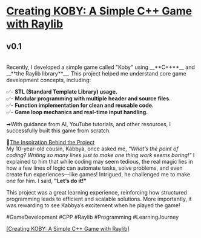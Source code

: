 <h1><ins>Creating KOBY: A Simple C++ Game with Raylib</ins></h1>
<h2>v0.1</h2><br>
Recently, I developed a simple game called "Koby" using __**C++**__ and __**the Raylib library**__. This project helped me understand core game development concepts, including:  

✅- **STL (Standard Template Library) usage.**<br>
✅- **Modular programming with multiple header and source files.** <br>
✅- **Function implementation for clean and reusable code.**<br>
✅- **Game loop mechanics and real-time input handling.**<br>


➡With guidance from AI, YouTube tutorials, and other resources, I successfully built this game from scratch.  

🧸<ins>The Inspiration Behind the Project  </ins><br>
My 10-year-old cousin, Kabbya, once asked me, *"What’s the point of coding? Writing so many lines just to make one thing work seems boring!"*
I explained to him that while coding may seem tedious, the real magic lies in how a few lines of logic can automate tasks, solve problems, and even create fun experiences—like games! Intrigued, he challenged me to make one for him. I said, __**"Let’s do it!"**__

This project was a great learning experience, reinforcing how structured programming leads to efficient and scalable solutions. More importantly, it was rewarding to see Kabbya’s excitement when he played the game!  


#GameDevelopment #CPP #Raylib #Programming #LearningJourney

[[Creating KOBY: A Simple C++ Game with Raylib]](https://youtu.be/VtqIlVpEEj0?si=kxvuOGOsVgUfW8zo )

